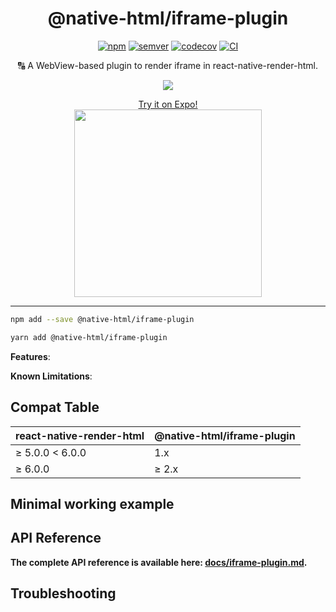 <h1 align="center">@native-html/iframe-plugin</h1>

<p align="center">
  <a href="https://www.npmjs.com/package/@native-html/iframe-plugin"
    ><img
      src="https://img.shields.io/npm/v/@native-html/iframe-plugin"
      alt="npm"
  /></a>
  <a href="https://semver.org/spec/v2.0.0.html"
    ><img
      src="https://img.shields.io/badge/semver-2.0.0-e10079.svg"
      alt="semver"
  /></a>
  <a href="https://codecov.io/gh/native-html/plugins?flags=iframe-plugin"
    ><img
      src="https://codecov.io/gh/native-html/plugins/branch/master/graph/badge.svg?flags=iframe-plugin"
      alt="codecov"
  /></a>
  <a
    href="https://github.com/native-html/plugin/actions?query=branch%3Amaster+workflow%3Aiframe"
    ><img
      src="https://github.com/native-html/plugins/workflows/iframe/badge.svg?branch=master"
      alt="CI"
  /></a>
</p>

<p align="center">
  🔠 A WebView-based plugin to render iframe in react-native-render-html.
</p>

<p align="center">
  <img
    src="https://github.com/native-html/iframe-plugin/raw/master/images/expo-example.png"
  />
</p>
<div align="center">
  <a href="https://expo.io/@jsamr/native-html-iframe-plugin-example"
    >Try it on Expo!</a
  >
</div>
<div align="center">
  <img
    src="https://github.com/native-html/iframe-plugin/raw/master/images/android.gif"
    width="300"
  />
</div>
<hr/>

```sh
npm add --save @native-html/iframe-plugin
```

```sh
yarn add @native-html/iframe-plugin
```

**Features**:

**Known Limitations**:

## Compat Table

| react-native-render-html | @native-html/iframe-plugin |
| ------------------------ | -------------------------- |
| ≥ 5.0.0 &lt; 6.0.0       | 1.x                        |
| ≥ 6.0.0                  | ≥ 2.x                      |

## Minimal working example

## API Reference

**The complete API reference is available here: [docs/iframe-plugin.md](docs/iframe-plugin.md).**

## Troubleshooting
